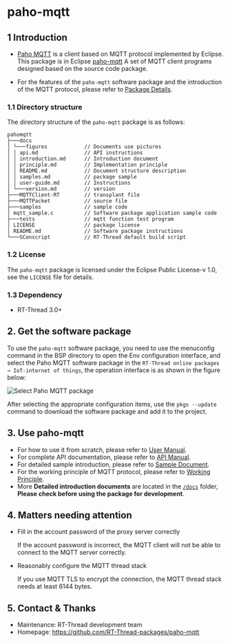 # paho-mqtt

## 1 Introduction

- [Paho MQTT](http://www.eclipse.org/paho/downloads.php) is a client based on MQTT protocol implemented by Eclipse. This package is in Eclipse [paho-mqtt](https://github.com/eclipse/paho.mqtt.embedded-c) A set of MQTT client programs designed based on the source code package.

- For the features of the `paho-mqtt` software package and the introduction of the MQTT protocol, please refer to [Package Details](docs/introduction.md).

### 1.1 Directory structure

The directory structure of the `paho-mqtt` package is as follows:

```
pahomqtt
├───docs
│ └───figures            // Documents use pictures
│ │ api.md               // API instructions
│ │ introduction.md      // Introduction document
│ │ principle.md         // Implementation principle
│ │ README.md            // Document structure description
│ │ samples.md           // package sample
│ │ user-guide.md        // Instructions
│ └───version.md         // version
├───MQTTClient-RT        // transplant file
├───MQTTPacket           // source file
├───samples              // sample code
│ mqtt_sample.c          // Software package application sample code
├───tests                // mqtt function test program
│ LICENSE                // package license
│ README.md              // Software package instructions
└───SConscript           // RT-Thread default build script
```

### 1.2 License

The `paho-mqtt` package is licensed under the Eclipse Public License-v 1.0, see the `LICENSE` file for details.

### 1.3 Dependency

- RT-Thread 3.0+

## 2. Get the software package

To use the `paho-mqtt` software package, you need to use the menuconfig command in the BSP directory to open the Env configuration interface, and select the Paho MQTT software package in the `RT-Thread online packages → IoT-internet of things`, the operation interface is as shown in the figure below:

![Select Paho MQTT package](docs/figures/select_mqtt_package.png)

After selecting the appropriate configuration items, use the `pkgs --update` command to download the software package and add it to the project.

## 3. Use paho-mqtt

* For how to use it from scratch, please refer to [User Manual](docs/user-guide.md).
* For complete API documentation, please refer to [API Manual](docs/api.md).
* For detailed sample introduction, please refer to [Sample Document](docs/samples.md).
* For the working principle of MQTT protocol, please refer to [Working Principle](docs/principle.md).
* More **Detailed introduction documents** are located in the [`/docs`](/docs) folder, **Please check before using the package for development**.

## 4. Matters needing attention

- Fill in the account password of the proxy server correctly

    If the account password is incorrect, the MQTT client will not be able to connect to the MQTT server correctly.

- Reasonably configure the MQTT thread stack

    If you use MQTT TLS to encrypt the connection, the MQTT thread stack needs at least 6144 bytes.

## 5. Contact & Thanks

* Maintenance: RT-Thread development team
* Homepage: https://github.com/RT-Thread-packages/paho-mqtt
